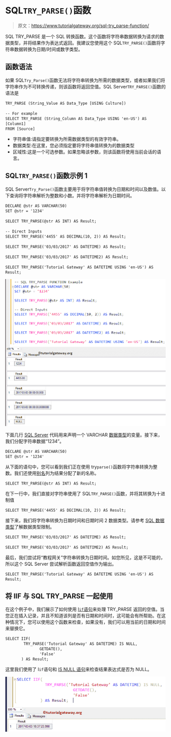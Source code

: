 # SQL`TRY_PARSE()`函数

> 原文：<https://www.tutorialgateway.org/sql-try_parse-function/>

SQL TRY_PARSE 是一个 SQL 转换函数。这个函数将字符串数据转换为请求的数据类型，并将结果作为表达式返回。我建议您使用这个 SQL`TRY_PARSE()`函数将字符串数据转换为日期/时间或数字类型。

## 函数语法

如果 SQL`Try_Parse()`函数无法将字符串转换为所需的数据类型，或者如果我们将字符串作为不可转换传递，则该函数将返回空值。SQL Server`TRY_PARSE()`函数的语法是

```
TRY_PARSE (String_Value AS Data_Type [USING Culture])

-- For example
SELECT TRY_PARSE (String_Column AS Data_Type USING 'en-US') AS [Column1]
FROM [Source]
```

*   字符串值:请指定要转换为所需数据类型的有效字符串。
*   数据类型:在这里，您必须指定要将字符串值转换为的数据类型
*   区域性:这是一个可选参数。如果忽略该参数，则该函数将使用当前会话的语言。

## SQL`TRY_PARSE()`函数示例 1

SQL Server`Try_Parse()`函数主要用于将字符串值转换为日期和时间以及数值。以下查询将字符串解析为整数和小数。并将字符串解析为日期时间。

```
DECLARE @str AS VARCHAR(50)
SET @str = '1234'

SELECT TRY_PARSE(@str AS INT) AS Result; 

-- Direct Inputs
SELECT TRY_PARSE('4455' AS DECIMAL(10, 2)) AS Result; 

SELECT TRY_PARSE('03/03/2017' AS DATETIME) AS Result;  

SELECT TRY_PARSE('03/03/2017' AS DATETIME2) AS Result; 

SELECT TRY_PARSE('Tutorial Gateway' AS DATETIME USING 'en-US') AS Result;
```

![SQL TRY_PARSE Function 1](img/9a4348b2fd642c490821b205f4bd5613.png)

下面几行 [SQL Server](https://www.tutorialgateway.org/sql/) 代码用来声明一个 VARCHAR [数据类型](https://www.tutorialgateway.org/sql-data-types/)的变量。接下来，我们分配字符串数据“1234”。

```
DECLARE @str AS VARCHAR(50)
SET @str = '1234'
```

从下面的语句中，您可以看到我们正在使用 try`parse()`函数将字符串转换为整数。我们还使用[别名](https://www.tutorialgateway.org/sql-alias/)列为结果分配了新的名称。

```
SELECT TRY_PARSE(@str AS INT) AS Result;
```

在下一行中，我们直接对字符串使用了 SQL`TRY_PARSE()`函数，并将其转换为十进制值

```
SELECT TRY_PARSE('4455' AS DECIMAL(10, 2)) AS Result;
```

接下来，我们将字符串转换为日期时间和日期时间 2 数据类型。请参考 [SQL 数据类型](https://www.tutorialgateway.org/sql-data-types/)了解数据类型限制。

```
SELECT TRY_PARSE('03/03/2017' AS DATETIME) AS Result;  

SELECT TRY_PARSE('03/03/2017' AS DATETIME2) AS Result;
```

最后，我们尝试将“教程网关”字符串转换为日期时间。如您所见，这是不可能的，所以这个 SQL Server 尝试解析函数返回空值作为输出。

```
SELECT TRY_PARSE('Tutorial Gateway' AS DATETIME USING 'en-US') AS Result;
```

## 将 IIF 与 SQL TRY_PARSE 一起使用

在这个例子中，我们展示了如何使用 [I`if`语句](https://www.tutorialgateway.org/sql-iif-function/)来处理 TRY_PARSE 返回的空值。当您正在插入记录，并且不知道该列是否有日期和时间时，这可能会有所帮助。在这种情况下，您可以使用这个函数来检查，如果没有，我们可以用当前的日期和时间来替换它。

```
SELECT IIF(
	    TRY_PARSE('Tutorial Gateway' AS DATETIME) IS NULL, 
		       GETDATE(), 
		       'False'
	   ) AS Result;
```

这里我们使用了 I`if`语句和 [IS NULL 语句](https://www.tutorialgateway.org/sql-is-null-function/)来检查结果表达式是否为 NULL。

![SQL TRY_PARSE Function 2](img/d8c13db19db605b8b700b1ffff275bc2.png)